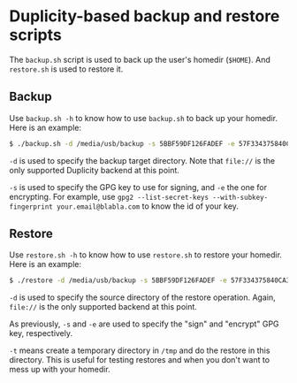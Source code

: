 # Duplicity-based backup and restore scripts

The `backup.sh` script is used to back up the user's homedir (`$HOME`). And
`restore.sh` is used to restore it.

## Backup

Use `backup.sh -h` to know how to use `backup.sh` to back up your homedir.
Here is an example:

```bash
$ ./backup.sh -d /media/usb/backup -s 5BBF59DF126FADEF -e 57F334375840CA38 -v
```

`-d` is used to specify the backup target directory. Note that `file://` is the
only supported Duplicity backend at this point.

`-s` is used to specify the GPG key to use for signing, and `-e` the one for
encrypting. For example, use `gpg2 --list-secret-keys
--with-subkey-fingerprint your.email@blabla.com` to know the id of your key.

## Restore

Use `restore.sh -h` to know how to use `restore.sh` to restore your homedir.
Here is an example:

```bash
$ ./restore -d /media/usb/backup -s 5BBF59DF126FADEF -e 57F334375840CA38 -t -v
```

`-d` is used to specify the source directory of the restore operation. Again,
`file://` is the only supported backend at this point.

As previously, `-s` and `-e` are used to specify the "sign" and "encrypt" GPG
key, respectively.

`-t` means create a temporary directory in `/tmp` and do the restore in this
directory. This is useful for testing restores and when you don't want to mess
up with your homedir.
